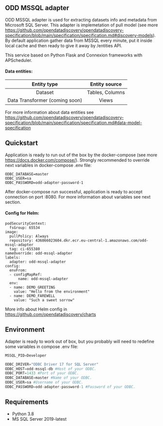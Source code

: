 ## ODD MSSQL adapter

ODD MSSQL adapter is used for extracting datasets info and metadata from Microsoft SQL Server. This adapter is implemetation of pull model (see more https://github.com/opendatadiscovery/opendatadiscovery-specification/blob/main/specification/specification.md#discovery-models). By default application gather data from MSSQL every minute, put it inside local cache and then ready to give it away by /entities API.

This service based on Python Flask and Connexion frameworks with APScheduler.

#### Data entities:
| Entity type | Entity source |
|:----------------:|:---------:|
|Dataset|Tables, Columns|
|Data Transformer (coming soon)|Views|

For more information about data entities see https://github.com/opendatadiscovery/opendatadiscovery-specification/blob/main/specification/specification.md#data-model-specification

## Quickstart
Application is ready to run out of the box by the docker-compose (see more https://docs.docker.com/compose/).
Strongly recommended to override next variables in docker-compose .env file:

```
ODBC_DATABASE=master
ODBC_USER=sa
ODBC_PASSWORD=odd-adapter-password-1
```

After docker-compose run successful, application is ready to accept connection on port :8080. 
For more information about variables see next section.

#### Config for Helm:
```
podSecurityContext:
  fsGroup: 65534
image:
  pullPolicy: Always
  repository: 436866023604.dkr.ecr.eu-central-1.amazonaws.com/odd-mssql-adapter
  tag: ci-655380
nameOverride: odd-mssql-adapter
labels:
  adapter: odd-mssql-adapter
config:
  envFrom:
  - configMapRef:
      name: odd-mssql-adapter
  env:
  - name: DEMO_GREETING
    value: "Hello from the environment"
  - name: DEMO_FAREWELL
    value: "Such a sweet sorrow"
```
More info about Helm config in https://github.com/opendatadiscovery/charts


## Environment
Adapter is ready to work out of box, but you probably will need to redefine some variables in compose .env file:

```Python
MSSQL_PID=Developer

ODBC_DRIVER="ODBC Driver 17 for SQL Server"
ODBC_HOST=odd-mssql-db #Host of your ODBC.
ODBC_PORT=1433 #Port of your ODBC.
ODBC_DATABASE=master #Name of your ODBC.
ODBC_USER=sa #Username of your ODBC.
ODBC_PASSWORD=odd-adapter-password-1 #Password of your ODBC.
```

## Requirements
- Python 3.8
- MS SQL Server 2019-latest
